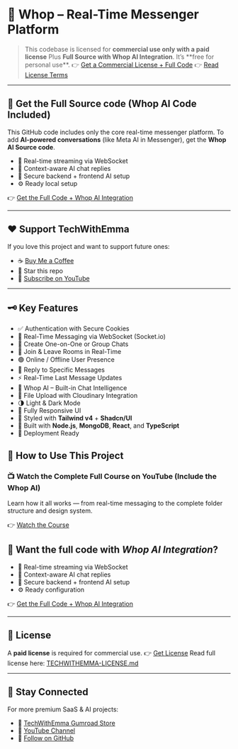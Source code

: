 # 💬 Whop – Real-Time Messenger Platform

> This codebase is licensed for **commercial use only with a paid license** Plus **Full Source with Whop AI Integration**.
> It’s \*\*free for personal use\*\*.
> 👉 [Get a Commercial License + Full Code](https://techwithemma.gumroad.com/l/puvbkz)
> 👉 [Read License Terms](https://github.com/TechWithEmmaYT/MERN-RealTime-Messagers-Platform/blob/main/TECHWITHEMMA-LICENSE.md)

---
## 🤖 Get the Full Source code (Whop AI Code Included)

This GitHub code includes only the core real-time messenger platform.
To add **AI-powered conversations** (like Meta AI in Messenger), get the **Whop AI Source code**.

- 📡 Real-time streaming via WebSocket
- 🧠 Context-aware AI chat replies
- 🔌 Secure backend + frontend AI setup
- ⚙️ Ready local setup

👉 [Get the Full Code + Whop AI Integration](https://techwithemma.gumroad.com/l/btzdi)

---

## ❤️ Support TechWithEmma

If you love this project and want to support future ones:

- ☕ [Buy Me a Coffee](https://buymeacoffee.com/techwithemmaofficial)
- 🌟 Star this repo
- 🎥 [Subscribe on YouTube](https://tinyurl.com/subcribe-to-techwithEmma)

---

## 🗝️ Key Features

- ✅ Authentication with Secure Cookies
- 🔌 Real-Time Messaging via WebSocket (Socket.io)
- 💬 Create One-on-One or Group Chats
- 👥 Join & Leave Rooms in Real-Time
- 🟢 Online / Offline User Presence
- 💬 Reply to Specific Messages
- ⚡ Real-Time Last Message Updates
- 🤖 Whop AI – Built-in Chat Intelligence
- 📁 File Upload with Cloudinary Integration
- 🌗 Light & Dark Mode
- 📱 Fully Responsive UI
- 🎨 Styled with **Tailwind v4** + **Shadcn/UI**
- 🧩 Built with **Node.js**, **MongoDB**, **React**, and **TypeScript**
- 🚀 Deployment Ready

## 🧠 How to Use This Project

### 📺 Watch the Complete Full Course on YouTube (Include the Whop AI)

Learn how it all works — from real-time messaging to the complete folder structure and design system.

👉 [Watch the Course](https://youtube.com/@techwithemmaofficial)

## 🤖 Want the full code with _Whop AI Integration_?

- 📡 Real-time streaming via WebSocket
- 🧠 Context-aware AI chat replies
- 🔌 Secure backend + frontend AI setup
- ⚙️ Ready configuration

👉 [Get the Full Code + Whop AI Integration](https://techwithemma.gumroad.com/l/btzdi)

---

## 📜 License

A **paid license** is required for commercial use.
👉 [Get License](https://techwithemma.gumroad.com/l/puvbkz)
Read full license here: [TECHWITHEMMA-LICENSE.md](https://github.com/TechWithEmmaYT/MERN-RealTime-Messagers-Platform/blob/main/TECHWITHEMMA-LICENSE.md)

---

## 🌟 Stay Connected

For more premium SaaS & AI projects:

- 🧠 [TechWithEmma Gumroad Store](https://techwithemma.gumroad.com)
- 🎥 [YouTube Channel](https://tinyurl.com/subcribe-to-techwithEmma)
- 💬 [Follow on GitHub](https://github.com/TechWithEmmaYT)
